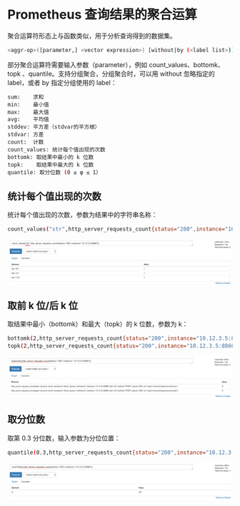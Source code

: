 <!-- toc -->
# Prometheus 查询结果的聚合运算

聚合运算符形态上与函数类似，用于分析查询得到的数据集。

```sh
<aggr-op>([parameter,] <vector expression>) [without|by (<label list>)]
```

部分聚合运算符需要输入参数（parameter），例如 count_values、bottomk、topk 、quantile。支持分组聚合，分组聚合时，可以用 without 忽略指定的 label，或者 by 指定分组使用的 label：


```sh
sum:    求和
min:    最小值
max:    最大值
avg:    平均值
stddev: 平方差（stdvar的平方根）
stdvar: 方差
count:  计数
count_values: 统计每个值出现的次数
bottomk: 取结果中最小的 k 位数
topk:    取结果中最大的 k 位数
quantile: 取分位数 (0 ≤ φ ≤ 1）
```

## 统计每个值出现的次数

统计每个值出现的次数，参数为结果中的字符串名称：

```sh
count_values("str",http_server_requests_count{status="200",instance="10.12.3.5:8866"})
```

![prometheus数据聚合结果：统计每个值出现的次数](../img/prom/count_value.png)

## 取前 k 位/后 k 位

取结果中最小（bottomk）和最大（topk）的 k 位数，参数为 k：

```sh
bottomk(2,http_server_requests_count{status="200",instance="10.12.3.5:8866"})
topk(2,http_server_requests_count{status="200",instance="10.12.3.5:8866"})
```

![prometheus数据聚合结果：取结果中最小的K位数](../img/prom/bottomk.png)

## 取分位数

取第 0.3 分位数，输入参数为分位位置：

```sh
quantile(0.3,http_server_requests_count{status="200",instance="10.12.3.5:8866"})
```

![prometheus数据聚合结果：取0.3分位的数值](../img/prom/quantile.png)

